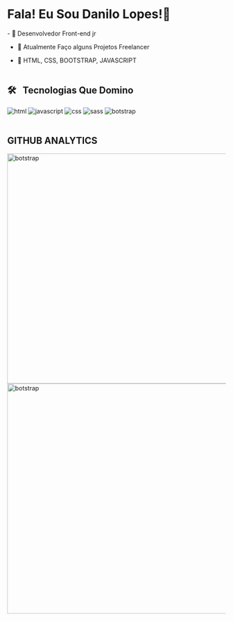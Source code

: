 <h1>Fala! Eu Sou Danilo Lopes!👋</h1>
- 🔴 Desenvolvedor Front-end jr

- 🔴 Atualmente Faço alguns Projetos Freelancer

- 🔴 HTML, CSS, BOOTSTRAP, JAVASCRIPT
<br></br>
<h2>🛠 &nbsp; Tecnologias Que Domino </h2>
<img align="center" alt="html" src="https://img.shields.io/badge/HTML5-E34F26?style=for-the-badge&logo=html5&logoColor=white">
<img align="center" alt="javascript" src="https://img.shields.io/badge/JavaScript-323330?style=for-the-badge&logo=javascript&logoColor=F7DF1E">
<img align="center" alt="css" src="https://img.shields.io/badge/CSS3-1572B6?style=for-the-badge&logo=css3&logoColor=white">
<img align="center" alt="sass" src="https://img.shields.io/badge/Sass-CC6699?style=for-the-badge&logo=sass&logoColor=white">
<img align="center" alt="botstrap" src="https://img.shields.io/badge/Bootstrap-563D7C?style=for-the-badge&logo=bootstrap&logoColor=white">
<br></br>
<h2>GITHUB ANALYTICS</h2>
<p align="left">
<img width="530em" alt="botstrap" src="https://github-readme-stats.vercel.app/api?username=daniloalveslopes&show_icons=true&theme=dracula&layout=compact">
<img width="530em" alt="botstrap" src="https://github-readme-stats.vercel.app/api/top-langs/?username=daniloalveslopes&layout=compact">
</p>
